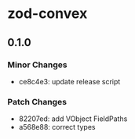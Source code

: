 # zod-convex

## 0.1.0

### Minor Changes

- ce8c4e3: update release script

### Patch Changes

- 82207ed: add VObject FieldPaths
- a568e88: correct types
